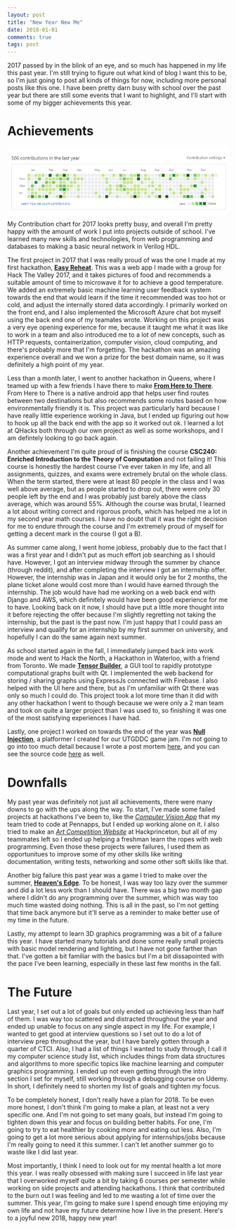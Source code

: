 ```yaml
---
layout: post
title: "New Year New Me"
date: 2018-01-01
comments: true
tags: post
---
```


2017 passed by in the blink of an eye, and so much has happened in my life this past year. I'm still trying to figure out what kind of blog I want this to be, so I'm just going to post all kinds of things for now, including more personal posts like this one. I have been pretty darn busy with school over the past year but there are still some events that I want to highlight, and I'll start with some of my bigger achievements this year.

# Achievements

![Github Contribution Chart](/assets/posts/github_contrib.png)

My Contribution chart for 2017 looks pretty busy, and overall I'm pretty happy with the amount of work I put into projects outside of school. I've learned many new skills and technologies, from web programming and databases to making a basic neural network in Verilog HDL.

The first project in 2017 that I was really proud of was the one I made at my first hackathon, [**Easy Reheat**](https://github.com/junthehacker/easy-reheat). This was a web app I made with a group for Hack The Valley 2017, and it takes pictures of food and recommends a suitable amount of time to microwave it for to achieve a good temperature. We added an extremely basic machine learning user feedback system towards the end that would learn if the time it recommended was too hot or cold, and adjust the internally stored data accordingly. I primarily worked on the front end, and I also implemented the Microsoft Azure chat bot myself using the back end one of my teamates wrote. Working on this project was a very eye opening experience for me, because it taught me what it was like to work in a team and also introduced me to a lot of new concepts, such as HTTP requests, containerization, computer vision, cloud computing, and there's probably more that I'm forgetting. The hackathon was an amazing experience overall and we won a prize for the best domain name, so it was definitely a high point of my year.

Less than a month later, I went to another hackathon in Queens, where I teamed up with a few friends I have there to make [**From Here to There**](https://github.com/ianw3214/FromHereToThere). From Here to There is a native android app that helps user find routes between two destinations but also recommends some routes based on how environmentally friendly it is. This project was particularly hard because I have really little experience working in Java, but I ended up figuring out how to hook up all the back end with the app so it worked out ok. I learned a lot at QHacks both through our own project as well as some workshops, and I am defintely looking to go back again.

Another achievement I'm quite proud of is finishing the course **CSC240: Enriched Introduction to the Theory of Computation** and not failing it! This course is honestly the hardest course I've ever taken in my life, and all assignments, quizzes, and exams were extremely brutal on the whole class. When the term started, there were at least 80 people in the class and I was well above average, but as people started to drop out, there were only 30 people left by the end and I was probably just barely above the class average, which was around 55%. Although the course was brutal, I learned a lot about writing correct and rigorous proofs, which has helped me a lot in my second year math courses. I have no doubt that it was the right decision for me to endure through the course and I'm extremely proud of myself for getting a decent mark in the course (I got a B).

As summer came along, I went home jobless, probably due to the fact that I was a first year and I didn't put as much effort job searching as I should have. However, I got an interview midway through the summer by chance (through reddit), and after completing the interview I got an internship offer. However, the internship was in Japan and it would only be for 2 months, the plane ticket alone would cost more than I would have earned through the internship. The job would have had me working on a web back end with Django and AWS, which definitely would have been good experience for me to have. Looking back on it now, I should have put a little more thought into it before rejecting the offer because I'm slightly regretting not taking the internship, but the past is the past now. I'm just happy that I could pass an interview and qualify for an internship by my first summer on university, and hopefully I can do the same again next summer.

As school started again in the fall, I immediately jumped back into work mode and went to Hack the North, a Hackathon in Waterloo, with a friend from Toronto. We made [**Tensor Builder**](https://github.com/TommyX12/tensorbuilder), a GUI tool to rapidly prototype computational graphs built with Qt. I implemented the web backend for storing / sharing graphs using ExpressJs connected with Firebase. I also helped with the UI here and there, but as I'm unfamiliar with Qt there was only so much I could do. This project took a lot more time than it did with any other hackathon I went to though because we were only a 2 man team and took on quite a larger project than I was used to, so finishing it was one of the most satisfying experiences I have had.

Lastly, one project I worked on towards the end of the year was [**Null Injection**](https://quichi.itch.io/null-injector), a platformer I created for our UTGDDC game jam. I'm not going to go into too much detail because I wrote a post mortem [here](https://quichi.me/blog/2017/11/06/null-injection), and you can see the source code [here](https://github.com/ianw3214/FusionBlitz) as well.

# Downfalls

My past year was definitely not just all achievements, there were many downs to go with the ups along the way. To start, I've made some failed projects at hackathons I've been to, like the [*Computer Vision App*](https://github.com/ianw3214/WallObjectSeparator2000) that my team tried to code at Pennapps, but I ended up working alone on it. I also tried to make an [*Art Competition Website*](https://github.com/ianw3214/ArtClub) at Hackprinceton, but all of my teammates left so I ended up helping a freshman learn the ropes with web programming. Even those these projects were failures, I used them as opportunitues to improve some of my other skills like writing documentation, writing tests, networking and some other soft skills like that.

Another big failure this past year was a game I tried to make over the summer, [**Heaven's Edge**](https://github.com/ianw3214/HeavensEdge). To be honest, I was way too lazy over the summer and did a lot less work than I should have. There was a big two month gap where I didn't do any programming over the summer, which was way too much time wasted doing nothing. This is all in the past, so I'm not getting that time back anymore but it'll serve as a reminder to make better use of my time in the future.

Lastly, my attempt to learn 3D graphics programming was a bit of a failure this year. I have started many tutorials and done some really small projects with basic model rendering and lighting, but I have not gone farther than that. I've gotten a bit familiar with the basics but I'm a bit dissapointed with the pace I've been learning, especially in these last few months in the fall.

# The Future

Last year, I set out a lot of goals but only ended up achieving less than half of them. I was way too scattered and distracted throughout the year and ended up unable to focus on any single aspect in my life. For example, I wanted to get good at interview questions so I set out to do a lot of interview prep throughout the year, but I have barely gotten through a quarter of CTCI. Also, I had a list of things I wanted to study through, I call it my computer science study list, which includes things from data structures and algorithms to more specific topics like machine learning and computer graphics programming. I ended up not even getting through the intro section I set for myself, still working through a debugging course on Udemy. In short, I definitely need to shorten my list of goals and tighten my focus.

To be completely honest, I don't really have a plan for 2018. To be even more honest, I don't think I'm going to make a plan, at least not a very specific one. And I'm not going to set many goals, but instead I'm going to tighten down this year and focus on building better habits. For one, I'm going to try to eat healthier by cooking more and eating out less. Also, I'm going to get a lot more serious about applying for internships/jobs because I'm really going to need it this summer. I can't let another summer go to waste like I did last year.

Most importantly, I think I need to look out for my mental health a lot more this year. I was really obsessed with making sure I succeed in life last year that I overworked myself quite a bit by taking 6 courses per semester while working on side projects and attending hackathons. I think that contributed to the burn out I was feeling and led to me wasting a lot of time over the summer. This year, I'm going to make sure I spend enough time enjoying my own life and not have my future determine how I live in the present. Here's to a joyful new 2018, happy new year!